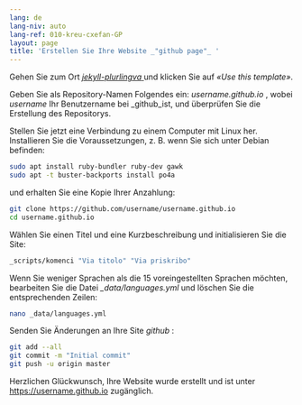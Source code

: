 ```yaml
---
lang: de
lang-niv: auto
lang-ref: 010-kreu-cxefan-GP
layout: page
title: 'Erstellen Sie Ihre Website _"github page"_ '
---
```


Gehen Sie zum Ort [ _jekyll-plurlingva_ ](https://github.com/jmichault/jekyll-plurlingva)und klicken Sie auf _«Use this template»_.

Geben Sie als Repository-Namen Folgendes ein: _username.github.io_ , wobei _username_ Ihr Benutzername bei _github_ist, und überprüfen Sie die Erstellung des Repositorys.

Stellen Sie jetzt eine Verbindung zu einem Computer mit Linux her.  
Installieren Sie die Voraussetzungen, z. B. wenn Sie sich unter Debian befinden:
```bash
sudo apt install ruby-bundler ruby-dev gawk
sudo apt -t buster-backports install po4a
```

und erhalten Sie eine Kopie Ihrer Anzahlung:
```bash
git clone https://github.com/username/username.github.io
cd username.github.io
```

Wählen Sie einen Titel und eine Kurzbeschreibung und initialisieren Sie die Site:
```bash
_scripts/komenci "Via titolo" "Via priskribo"
```

Wenn Sie weniger Sprachen als die 15 voreingestellten Sprachen möchten, bearbeiten Sie die Datei _\_data/languages.yml_ und löschen Sie die entsprechenden Zeilen:
```bash
nano _data/languages.yml
```

Senden Sie Änderungen an Ihre Site _github_ :
```bash
git add --all
git commit -m "Initial commit"
git push -u origin master
```

Herzlichen Glückwunsch, Ihre Website wurde erstellt und ist unter https://username.github.io zugänglich.

